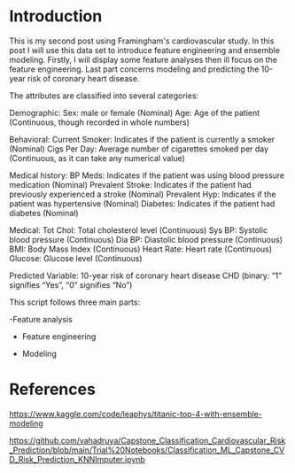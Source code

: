 # Introduction 
This is my second post using Framingham's cardiovascular study. In this post I will use this data set to introduce feature engineering and ensemble modeling. Firstly, I will display some feature analyses then ill focus on the feature engineering. Last part concerns modeling and predicting the 10-year risk of coronary heart disease.

The attributes are classified into several categories:

Demographic: Sex: male or female (Nominal) Age: Age of the patient (Continuous, though recorded in whole numbers)

Behavioral: Current Smoker: Indicates if the patient is currently a smoker (Nominal) Cigs Per Day: Average number of cigarettes smoked per day (Continuous, as it can take any numerical value)

Medical history: BP Meds: Indicates if the patient was using blood pressure medication (Nominal) Prevalent Stroke: Indicates if the patient had previously experienced a stroke (Nominal) Prevalent Hyp: Indicates if the patient was hypertensive (Nominal) Diabetes: Indicates if the patient had diabetes (Nominal)

Medical: Tot Chol: Total cholesterol level (Continuous) Sys BP: Systolic blood pressure (Continuous) Dia BP: Diastolic blood pressure (Continuous) BMI: Body Mass Index (Continuous) Heart Rate: Heart rate (Continuous) Glucose: Glucose level (Continuous)

Predicted Variable: 10-year risk of coronary heart disease CHD (binary: “1” signifies “Yes”, “0” signifies “No”)

This script follows three main parts:

-Feature analysis 

- Feature engineering

- Modeling

# References
https://www.kaggle.com/code/leaphys/titanic-top-4-with-ensemble-modeling

https://github.com/vahadruya/Capstone_Classification_Cardiovascular_Risk_Prediction/blob/main/Trial%20Notebooks/Classification_ML_Capstone_CVD_Risk_Prediction_KNNImputer.ipynb
